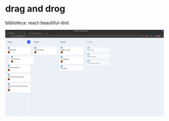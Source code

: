 # drag and drog

biblioteca:
react-beautiful-dnd


![ScreenShot](https://github.com/brunafinSD/drag-and-drop-vertical-lista/blob/main/src/image.png?raw=true)

